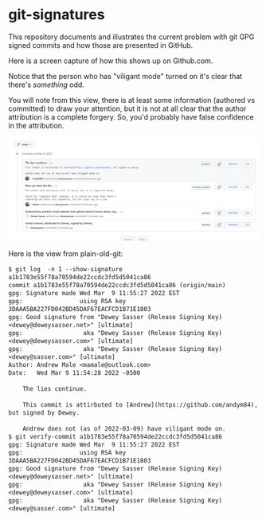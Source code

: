 # git-signatures

This repository documents and illustrates the current problem with git GPG signed commits and how those are presented in GitHub.

Here is a screen capture of how this shows up on Github.com.

Notice that the person who has "viligant mode" turned on it's clear that there's *something* odd.

You will note from this view, there is at least some information (authored vs committed) to draw your attention, but it is not at all clear that the author attribution is a complete forgery.  So, you'd probably have false confidence in the attribution.

![view in github.com](./GithubViewOfSignatures.png)


Here is the view from plain-old-git:

```shell
$ git log  -n 1 --show-signature a1b1783e55f78a70594de22ccdc3fd5d5041ca86
commit a1b1783e55f78a70594de22ccdc3fd5d5041ca86 (origin/main)
gpg: Signature made Wed Mar  9 11:55:27 2022 EST
gpg:                using RSA key 3DAAA5BA227FD042BD45DAF67EACFCD1B71E1803
gpg: Good signature from "Dewey Sasser (Release Signing Key) <dewey@deweysasser.net>" [ultimate]
gpg:                 aka "Dewey Sasser (Release Signing Key) <dewey@deweysasser.com>" [ultimate]
gpg:                 aka "Dewey Sasser (Release Signing Key) <dewey@sasser.com>" [ultimate]
Author: Andrew Male <mamale@outlook.com>
Date:   Wed Mar 9 11:54:28 2022 -0500

    The lies continue.

    This commit is attirbuted to [Andrew](https://github.com/andym84), but signed by Dewey.

    Andrew does not (as of 2022-03-09) have viligant mode on.
$ git verify-commit a1b1783e55f78a70594de22ccdc3fd5d5041ca86
gpg: Signature made Wed Mar  9 11:55:27 2022 EST
gpg:                using RSA key 3DAAA5BA227FD042BD45DAF67EACFCD1B71E1803
gpg: Good signature from "Dewey Sasser (Release Signing Key) <dewey@deweysasser.net>" [ultimate]
gpg:                 aka "Dewey Sasser (Release Signing Key) <dewey@deweysasser.com>" [ultimate]
gpg:                 aka "Dewey Sasser (Release Signing Key) <dewey@sasser.com>" [ultimate]
```